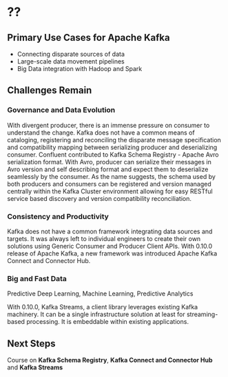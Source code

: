# ??

## Primary Use Cases for Apache Kafka
* Connecting disparate sources of data
* Large-scale data movement pipelines
* Big Data integration with Hadoop and Spark

## Challenges Remain

### Governance and Data Evolution
With divergent producer, there is an immense pressure on consumer to understand the change. Kafka does not have a common means of cataloging, registering and reconciling the disparate message specification and compatibility mapping between serializing producer and deserializing consumer.
Confluent contributed to Kafka Schema Registry - Apache Avro serialization format. With Avro, producer can serialize their messages in Avro version and self describing format and expect them to deserialize seamlessly by the consumer. As the name suggests, the schema used by both producers and consumers can be registered and version managed centrally within the Kafka Cluster environment allowing for easy RESTful service based discovery and version compatibility reconciliation.

### Consistency and Productivity
Kafka does not have a common framework integrating data sources and targets. It was always left to individual engineers to create their own solutions using Generic Consumer and Producer Client APIs.
With 0.10.0 release of Apache Kafka, a new framework was introduced Apache Kafka Connect and Connector Hub.

### Big and Fast Data
Predictive Deep Learning, Machine Learning, Predictive Analytics

With 0.10.0, Kafka Streams, a client library leverages existing Kafka machinery. It can be a single infrastructure solution at least for streaming-based processing. It is embeddable within existing applications.

## Next Steps
Course on **Kafka Schema Registry**, **Kafka Connect and Connector Hub** and **Kafka Streams**